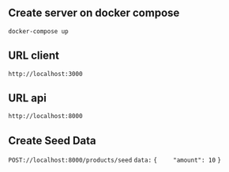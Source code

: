 ## Create server on docker compose

`docker-compose up`

## URL client

`http://localhost:3000`


## URL api

`http://localhost:8000`

## Create Seed Data

`POST://localhost:8000/products/seed`
`data:`
`{`
`    "amount": 10`
`}`
